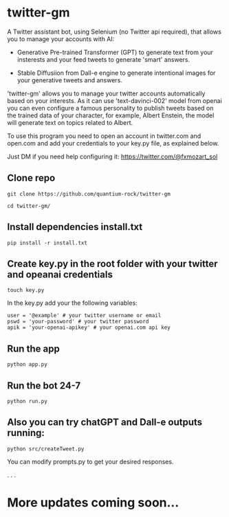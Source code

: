 # twitter-gm

A Twitter assistant bot, using Selenium (no Twitter api required), that allows you to manage your accounts with AI:

- Generative Pre-trained Transformer (GPT) to generate text from your insterests and your feed tweets to generate 'smart' answers.

- Stable Diffusiion from Dall-e engine to generate intentional images for your generative tweets and answers.

'twitter-gm' allows you to manage your twitter accounts automatically based on your interests. As it can use 'text-davinci-002' model from openai you can even configure a famous personality to publish tweets based on the trained data of your character, for example, Albert Enstein, the model will generate text on topics related to Albert.

To use this program you need to open an account in twitter.com and open.com and add your credentials to your key.py file, as explained below.

Just DM if you need help configuring it:
https://twitter.com/@fxmozart_sol

## Clone repo

```
git clone https://github.com/quantium-rock/twitter-gm
```

```
cd twitter-gm/
```

## Install dependencies install.txt

```
pip install -r install.txt
```

## Create key.py in the root folder with your twitter and opeanai credentials

```
touch key.py
```

In the key.py add your the following variables:

```
user = '@example' # your twitter username or email
pswd = 'your-password' # your twitter password
apik = 'your-openai-apikey' # your openai.com api key
```

## Run the app

```
python app.py
```

## Run the bot 24-7

```
python run.py
```

## Also you can try chatGPT and Dall-e outputs running:

```
python src/createTweet.py
```

You can modify prompts.py to get your desired responses.

.
.
.

# More updates coming soon...
